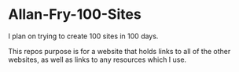 # Allan-Fry-100-Sites

I plan on trying to create 100 sites in 100 days.

This repos purpose is for a website that holds links to all of the other websites, as well as links to any resources which I use.
